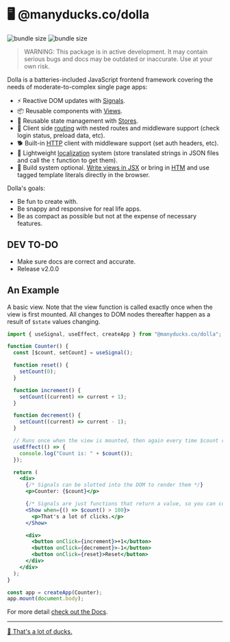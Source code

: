 # 🖥 @manyducks.co/dolla

![bundle size](https://img.shields.io/bundlephobia/min/@manyducks.co/dolla)
![bundle size](https://img.shields.io/bundlephobia/minzip/@manyducks.co/dolla)

> WARNING: This package is in active development. It may contain serious bugs and docs may be outdated or inaccurate. Use at your own risk.

Dolla is a batteries-included JavaScript frontend framework covering the needs of moderate-to-complex single page apps:

- ⚡ Reactive DOM updates with [Signals](./docs/state.md).
- 📦 Reusable components with [Views](./docs/views.md).
- 💾 Reusable state management with [Stores](./docs/stores.md).
- 🔀 Client side [routing](./docs/router.md) with nested routes and middleware support (check login status, preload data, etc).
- 🐕 Built-in [HTTP](./docs/http.md) client with middleware support (set auth headers, etc).
- 📍 Lightweight [localization](./docs/i18n.md) system (store translated strings in JSON files and call the `t` function to get them).
- 🍳 Build system optional. [Write views in JSX](./docs/setup.md) or bring in [HTM](https://github.com/developit/htm) and use tagged template literals directly in the browser.

Dolla's goals:

- Be fun to create with.
- Be snappy and responsive for real life apps.
- Be as compact as possible but not at the expense of necessary features.

## DEV TO-DO

- Make sure docs are correct and accurate.
- Release v2.0.0

## An Example

A basic view. Note that the view function is called exactly once when the view is first mounted. All changes to DOM nodes thereafter happen as a result of `$state` values changing.

```jsx
import { useSignal, useEffect, createApp } from "@manyducks.co/dolla";

function Counter() {
  const [$count, setCount] = useSignal();

  function reset() {
    setCount(0);
  }

  function increment() {
    setCount((current) => current + 1);
  }

  function decrement() {
    setCount((current) => current - 1);
  }

  // Runs once when the view is mounted, then again every time $count receives a new value.
  useEffect(() => {
    console.log("Count is: " + $count());
  });

  return (
    <div>
      {/* Signals can be slotted into the DOM to render them */}
      <p>Counter: {$count}</p>

      {/* Signals are just functions that return a value, so you can compose them on the fly */}
      <Show when={() => $count() > 100}>
        <p>That's a lot of clicks.</p>
      </Show>

      <div>
        <button onClick={increment}>+1</button>
        <button onClick={decrement}>-1</button>
        <button onClick={reset}>Reset</button>
      </div>
    </div>
  );
}

const app = createApp(Counter);
app.mount(document.body);
```

For more detail [check out the Docs](./docs/index.md).

---

[🦆 That's a lot of ducks.](https://www.manyducks.co)
